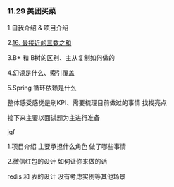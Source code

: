 ### 11.29 美团买菜

1.自我介绍 & 项目介绍

2.[16. 最接近的三数之和](https://leetcode.cn/problems/3sum-closest/)

3.B+ 和 B树的区别、主从复制如何做的

4.幻读是什么、索引覆盖

5.Spring 循环依赖是什么



整体感受感觉是刷KPI、需要梳理目前做过的事情 找找亮点

接下来主要以面试题为主进行准备



jgf

1.项目介绍 主要承担什么角色 做了哪些事情

2.微信红包的设计 如何让你来做的话 

redis 和 表的设计  没有考虑实例等其他场景













